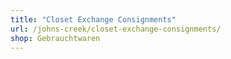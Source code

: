 ```yaml
---
title: "Closet Exchange Consignments"
url: /johns-creek/closet-exchange-consignments/
shop: Gebrauchtwaren
---
```

